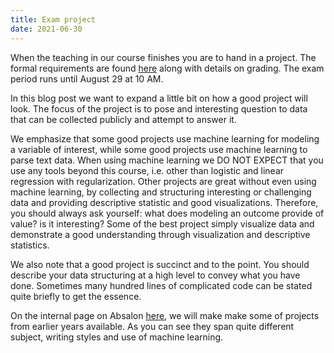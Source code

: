 ```yaml
---
title: Exam project
date: 2021-06-30
---
```



When the teaching in our course finishes you are to hand in a project. The formal requirements are found [here](/isds2020/page/practical/) along with details on grading. The exam period runs until August 29 at 10 AM.

In this blog post we want to expand a little bit on how a good project will look. The focus of the project is to pose and interesting question to data that can be collected publicly and attempt to answer it.

We emphasize that some good projects use machine learning for modeling a variable of interest, while some good projects use machine learning to parse text data. When using machine learning we DO NOT EXPECT that you use any tools beyond this course, i.e. other than logistic and linear regression with regularization. Other projects are great without even using machine learning, by collecting and structuring interesting or challenging data and providing descriptive statistic and good visualizations. Therefore, you should always ask yourself: what does modeling an outcome provide of value? is it interesting? Some of the best project simply visualize data and demonstrate a good understanding through visualization and descriptive statistics.

We also note that a good project is succinct and to the point. You should describe your data structuring at a high level to convey what you have done. Sometimes many hundred lines of complicated code can be stated quite briefly to get the essence.

On the internal page on Absalon [here](https://absalon.ku.dk/courses/44054), we will make make some of projects from earlier years available. As you can see they span quite different subject, writing styles and use of machine learning.
